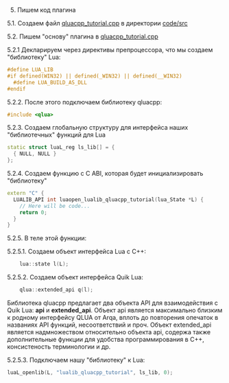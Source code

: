 5. Пишем код плагина

5.1. Создаем файл [qluacpp_tutorial.cpp](../../code/src/qlua_tutorial.cpp) в директории [code/src](../../code/src)

5.2. Пишем "основу" плагина в [qluacpp_tutorial.cpp](../../code/src/qlua_tutorial.cpp)

5.2.1 Декларируем через директивы препроцессора, что мы создаем "библиотеку" Lua:

```c++
#define LUA_LIB
#if defined(WIN32) || defined(_WIN32) || defined(__WIN32)
  #define LUA_BUILD_AS_DLL
#endif
```

5.2.2. После этого подключаем библиотеку qluacpp:

```c++
#include <qlua>
```

5.2.3. Создаем глобальную структуру для интерфейса наших "библиотечных" функций для Lua

```c++
static struct luaL_reg ls_lib[] = {
  { NULL, NULL }
};
```

5.2.4. Создаем функцию с C ABI, которая будет инициализировать "библиотеку"

```c++
extern "C" {
  LUALIB_API int luaopen_lualib_qluacpp_tutorial(lua_State *L) {
    // Here will be code...
    return 0;
  }
}
```

5.2.5. В теле этой функции:

5.2.5.1. Создаем объект интерфейса Lua с C++:

```c++
    lua::state l(L);
```

5.2.5.2. Создаем объект интерфейса Quik Lua:

```c++
    qlua::extended_api q(l);
```

Библиотека qluacpp предлагает два объекта API для взаимодействия с Quik Lua: **api** и **extended_api**. Объект api является максимально близким к родному интерфейсу QLUA от Arqa, вплоть до повторения опечаток в названиях API функций, несоответствий и проч. Объект extended_api является надмножеством относительно объекта api, содержа также дополнительные функции для удобства программирования в C++, консистеность терминологии и др.

5.2.5.3. Подключаем нашу "библиотеку" к Lua:

```c++
luaL_openlib(L, "lualib_qluacpp_tutorial", ls_lib, 0);
```

